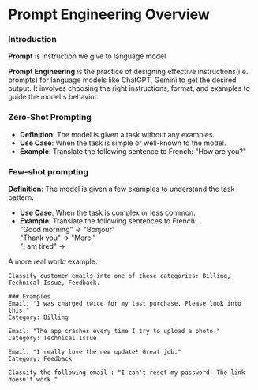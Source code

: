 # Prompt Engineering Overview

### Introduction
**Prompt** is instruction we give to language model

**Prompt Engineering** is the practice of designing effective instructions(i.e. prompts) for language models like ChatGPT, Gemini to get the desired output. It involves choosing the right instructions, format, and examples to guide the model's behavior.


### Zero-Shot Prompting

- **Definition**: The model is given a task without any examples.
- **Use Case**: When the task is simple or well-known to the model.
- **Example**: Translate the following sentence to French: "How are you?"

### Few-shot prompting
**Definition**: The model is given a few examples to understand the task pattern.
- **Use Case**: When the task is complex or less common.
- **Example**: Translate the following sentences to French:\
"Good morning" → "Bonjour"\
"Thank you" → "Merci"\
"I am tired" →

A more real world example:
```
Classify customer emails into one of these categories: Billing, Technical Issue, Feedback.

### Examples
Email: "I was charged twice for my last purchase. Please look into this."
Category: Billing

Email: "The app crashes every time I try to upload a photo."
Category: Technical Issue

Email: "I really love the new update! Great job."
Category: Feedback

Classify the following email : "I can't reset my password. The link doesn't work."

```